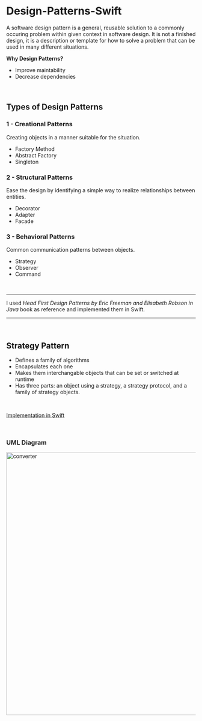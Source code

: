 # Design-Patterns-Swift

A software design pattern is a general, reusable solution to a commonly occuring problem within given context in software design. It is not a finished design, it is a description or template for how to solve a problem that can be used in many different situations.



**Why Design Patterns?**

- Improve maintability
- Decrease dependencies


<br>

## Types of Design Patterns



### 1 - Creational Patterns

Creating objects in a manner suitable for the situation.

- Factory Method
- Abstract Factory
- Singleton



### 2 - Structural Patterns

Ease the design by identifying a simple way to realize relationships between entities.

- Decorator
- Adapter
- Facade



### 3 - Behavioral Patterns

Common communication patterns between objects.

- Strategy
- Observer
- Command

<br>

------------------

I used *Head First Design Patterns by Eric Freeman and Elisabeth Robson in Java* book as reference and implemented them in Swift.

----------------------------


<br>

## Strategy Pattern

- Defines a family of algorithms
- Encapsulates each one
- Makes them interchangable objects that can be set or switched at runtime
- Has three parts: an object using a strategy, a strategy protocol, and a family of strategy objects.

<br>

[Implementation in Swift](https://github.com/crncck/Design-Patterns-Swift/tree/main/StrategyPattern)


<br>

### UML Diagram

<img src="https://tva1.sinaimg.cn/large/008i3skNgy1gwwl28swbcj31620u0abp.jpg" alt="converter" width="700" />
